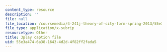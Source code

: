```yaml
---
content_type: resource
description: ''
file: null
file_location: /coursemedia/4-241j-theory-of-city-form-spring-2013/55e3a4746a3816434d2d4f82ff2fada5_MOcWRURkmS0.srt
file_type: application/x-subrip
resourcetype: Other
title: 3play caption file
uid: 55e3a474-6a38-1643-4d2d-4f82ff2fada5
---
```

